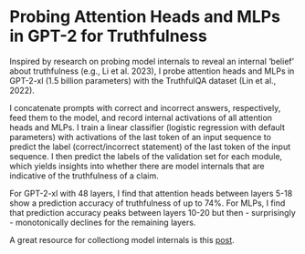 # Probing Attention Heads and MLPs in GPT-2 for Truthfulness

Inspired by research on probing model internals to reveal an internal ‘belief’ about truthfulness (e.g., Li et al. 2023), I probe attention heads and MLPs in GPT-2-xl (1.5 billion parameters) with the TruthfulQA dataset (Lin et al., 2022).

I concatenate prompts with correct and incorrect answers, respectively, feed them to the model, and record internal activations of all attention heads and MLPs. I train a linear classifier (logistic regression with default parameters) with activations of the last token of an input sequence to predict the label (correct/incorrect statement) of the last token of the input sequence. I then predict the labels of the validation set for each module, which yields insights into whether there are model internals that are indicative of the truthfulness of a claim.

For GPT-2-xl with 48 layers, I find that attention heads between layers 5-18 show a prediction accuracy of truthfulness of up to 74%. For MLPs, I find that prediction accuracy peaks between layers 10-20 but then - surprisingly - monotonically declines for the remaining layers.

A great resource for collectiong model internals is this [post](https://web.stanford.edu/~nanbhas/blog/forward-hooks-pytorch).
